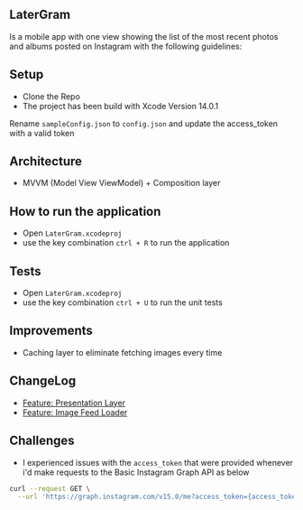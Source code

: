 ## LaterGram
Is a mobile app with one view showing the list of the most recent photos and albums posted on Instagram with the following guidelines:

## Setup
- Clone the Repo
- The project has been build with Xcode Version 14.0.1

Rename `sampleConfig.json` to `config.json` and update the access_token with a valid token

## Architecture
- MVVM (Model View ViewModel) + Composition layer

## How to run the application
- Open `LaterGram.xcodeproj`
- use the key combination `ctrl + R` to run the application

## Tests
- Open `LaterGram.xcodeproj`
- use the key combination `ctrl + U` to run the unit tests

## Improvements
- Caching layer to eliminate fetching images every time

## ChangeLog
 - [Feature: Presentation Layer](https://github.com/DevAgani/LaterGram/pull/2)
 - [Feature: Image Feed Loader](https://github.com/DevAgani/LaterGram/pull/1)

## Challenges
- I experienced issues with the `access_token` that were provided whenever i'd make requests to the Basic Instagram Graph API as below 

```bash
curl --request GET \
  --url 'https://graph.instagram.com/v15.0/me?access_token={access_token}'
```